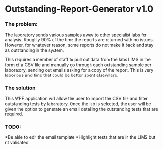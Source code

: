 # Outstanding-Report-Generator v1.0

### The problem:

The laboratory sends various samples away to other specialist labs for analysis. Roughly 90% of the time the reports are returned with no issues. However, for whatever reason, some reports do not make it back and stay as outstanding in the system.

This requires a member of staff to pull out data from the labs LIMS in the form of a CSV file and manually go through each outstanding sample per laboratory, sending out emails asking for a copy of the report. This is very laborious and time that could be better spent elsewhere. 

### The solution:

This WPF application will allow the user to import the CSV file and filter outstanding tests by laboratory. Once the lab is selected, the user will be given the option to generate an email detailing the outstanding tests that are required. 

### TODO:

*Be able to edit the email template
*Highlight tests that are in the LIMS but nt validated
